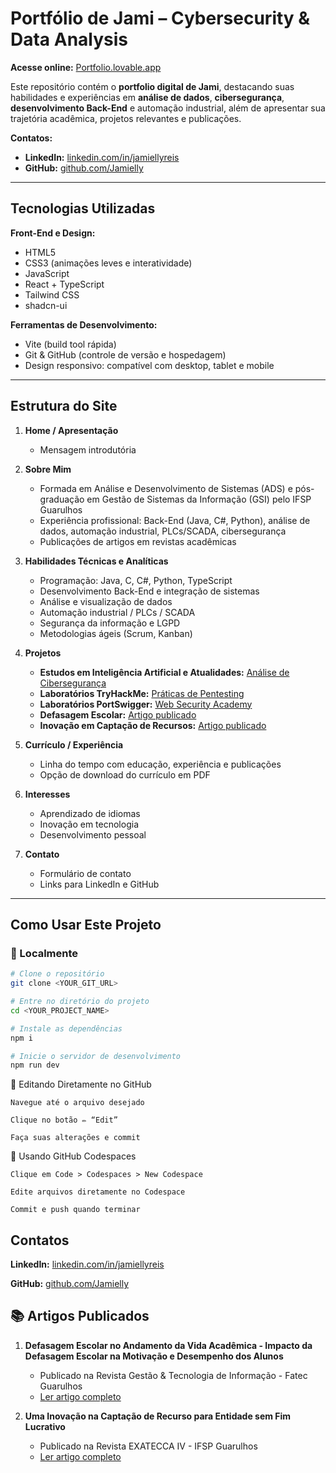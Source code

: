 # Portfólio de Jami – Cybersecurity & Data Analysis

**Acesse online:** [Portfolio.lovable.app](https://jamiportfolio.lovable.app/)

Este repositório contém o **portfolio digital de Jami**, destacando suas habilidades e experiências em **análise de dados**, **cibersegurança**, **desenvolvimento Back-End** e automação industrial, além de apresentar sua trajetória acadêmica, projetos relevantes e publicações.

**Contatos:**
- **LinkedIn:** [linkedin.com/in/jamiellyreis](https://www.linkedin.com/in/jamiellyreis/)
- **GitHub:** [github.com/Jamielly](https://github.com/Jamielly)

---

## Tecnologias Utilizadas

**Front-End e Design:**
- HTML5
- CSS3 (animações leves e interatividade)
- JavaScript
- React + TypeScript
- Tailwind CSS
- shadcn-ui

**Ferramentas de Desenvolvimento:**
- Vite (build tool rápida)
- Git & GitHub (controle de versão e hospedagem)
- Design responsivo: compatível com desktop, tablet e mobile

---

## Estrutura do Site

1. **Home / Apresentação**
   - Mensagem introdutória

2. **Sobre Mim**
   - Formada em Análise e Desenvolvimento de Sistemas (ADS) e pós-graduação em Gestão de Sistemas da Informação (GSI) pelo IFSP Guarulhos
   - Experiência profissional: Back-End (Java, C#, Python), análise de dados, automação industrial, PLCs/SCADA, cibersegurança
   - Publicações de artigos em revistas acadêmicas

3. **Habilidades Técnicas e Analíticas**
   - Programação: Java, C, C#, Python, TypeScript
   - Desenvolvimento Back-End e integração de sistemas
   - Análise e visualização de dados
   - Automação industrial / PLCs / SCADA
   - Segurança da informação e LGPD
   - Metodologias ágeis (Scrum, Kanban)

4. **Projetos**
   - **Estudos em Inteligência Artificial e Atualidades:** [Análise de Cibersegurança](https://github.com/Jamielly/Analise_CyberSegurity)
   - **Laboratórios TryHackMe:** [Práticas de Pentesting](https://github.com/Jamielly)
   - **Laboratórios PortSwigger:** [Web Security Academy](https://github.com/Jamielly)
   - **Defasagem Escolar:** [Artigo publicado](https://rgti.fatecguarulhos.edu.br/ojs33/index.php/rgti/article/view/62)
   - **Inovação em Captação de Recursos:** [Artigo publicado](https://revista.gru.ifsp.edu.br/exatecca/article/view/265)

5. **Currículo / Experiência**
   - Linha do tempo com educação, experiência e publicações
   - Opção de download do currículo em PDF

6. **Interesses**
   - Aprendizado de idiomas
   - Inovação em tecnologia
   - Desenvolvimento pessoal

7. **Contato**
   - Formulário de contato
   - Links para LinkedIn e GitHub

---

## Como Usar Este Projeto

### 🔹 Localmente
```bash
# Clone o repositório
git clone <YOUR_GIT_URL>

# Entre no diretório do projeto
cd <YOUR_PROJECT_NAME>

# Instale as dependências
npm i

# Inicie o servidor de desenvolvimento
npm run dev
```
🔹 Editando Diretamente no GitHub

    Navegue até o arquivo desejado

    Clique no botão ✏️ “Edit”

    Faça suas alterações e commit

🔹 Usando GitHub Codespaces

    Clique em Code > Codespaces > New Codespace

    Edite arquivos diretamente no Codespace

    Commit e push quando terminar

##  Contatos

**LinkedIn:** [linkedin.com/in/jamiellyreis](https://www.linkedin.com/in/jamiellyreis/)

**GitHub:** [github.com/Jamielly](https://github.com/Jamielly)

## 📚 Artigos Publicados

1. **Defasagem Escolar no Andamento da Vida Acadêmica - Impacto da Defasagem Escolar na Motivação e Desempenho dos Alunos**
   - Publicado na Revista Gestão & Tecnologia de Informação - Fatec Guarulhos
   - [Ler artigo completo](https://rgti.fatecguarulhos.edu.br/ojs33/index.php/rgti/article/view/62)

2. **Uma Inovação na Captação de Recurso para Entidade sem Fim Lucrativo**
   - Publicado na Revista EXATECCA IV - IFSP Guarulhos
   - [Ler artigo completo](https://revista.gru.ifsp.edu.br/exatecca/article/view/265)

